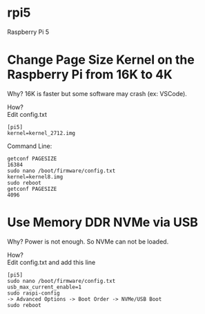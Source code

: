 # rpi5
Raspberry Pi 5

# Change Page Size Kernel on the Raspberry Pi from 16K to 4K 
Why? 16K is faster but some software may crash (ex: VSCode).  

How?  
Edit config.txt  
```
[pi5]
kernel=kernel_2712.img
```
Command Line:  
```
getconf PAGESIZE
16384
sudo nano /boot/firmware/config.txt
kernel=kernel8.img
sudo reboot
getconf PAGESIZE
4096
```
# Use Memory DDR NVMe via USB
Why? Power is not enough. So NVMe can not be loaded.  

How?  
Edit config.txt and add this line
```
[pi5]
sudo nano /boot/firmware/config.txt
usb_max_current_enable=1
sudo raspi-config
-> Advanced Options -> Boot Order -> NVMe/USB Boot
sudo reboot
```


